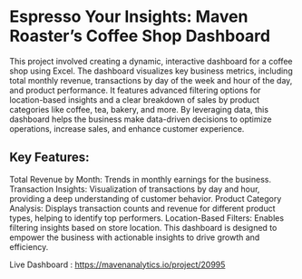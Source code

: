 # Espresso Your Insights: Maven Roaster’s Coffee Shop Dashboard


This project involved creating a dynamic, interactive dashboard for a coffee shop using Excel. The dashboard visualizes key business metrics, including total monthly revenue, transactions by day of the week and hour of the day, and product performance. It features advanced filtering options for location-based insights and a clear breakdown of sales by product categories like coffee, tea, bakery, and more. By leveraging data, this dashboard helps the business make data-driven decisions to optimize operations, increase sales, and enhance customer experience.

## Key Features:

Total Revenue by Month: Trends in monthly earnings for the business.
Transaction Insights: Visualization of transactions by day and hour, providing a deep understanding of customer behavior.
Product Category Analysis: Displays transaction counts and revenue for different product types, helping to identify top performers.
Location-Based Filters: Enables filtering insights based on store location.
This dashboard is designed to empower the business with actionable insights to drive growth and efficiency.

Live Dashboard : https://mavenanalytics.io/project/20995

